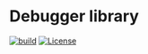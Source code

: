 Debugger library
================

[![build](https://github.com/chengcli/application/actions/workflows/main.yml/badge.svg)](https://github.com/chengcli/application/actions/workflows/main.yml)
[![License](https://img.shields.io/badge/License-BSD%203--Clause-blue.svg)](https://opensource.org/licenses/BSD-3-Clause)
